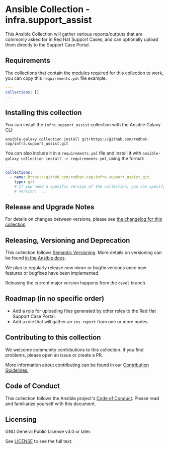 # Ansible Collection - infra.support_assist

This Ansible Collection will gather various reports/outputs that are commonly asked for in Red Hat Support Cases, and can optionally upload them directly to the Support Case Portal.

## Requirements

The collections that contain the modules required for this collection to work, you can copy this `requirements.yml` file example.

```yaml
---
collections: []
...
```

## Installing this collection

You can install the `infra.support_assist` collection with the Ansible Galaxy CLI:

```shell
ansible-galaxy collection install git+https://github.com/redhat-cop/infra.support_assist.git
```

You can also include it in a `requirements.yml` file and install it with `ansible-galaxy collection install -r requirements.yml`, using the format:

```yaml
---
collections:
  - name: https://github.com/redhat-cop/infra.support_assist.git
    type: git
    # If you need a specific version of the collection, you can specify like this:
    # version: ...
```

## Release and Upgrade Notes

For details on changes between versions, please see [the changelog for this collection](https://github.com/redhat-cop/infra.support_assist/blob/devel/CHANGELOG.rst).

## Releasing, Versioning and Deprecation

This collection follows [Semantic Versioning](https://semver.org/). More details on versioning can be found [in the Ansible docs](https://docs.ansible.com/ansible/latest/dev_guide/developing_collections.html#collection-versions).

We plan to regularly release new minor or bugfix versions once new features or bugfixes have been implemented.

Releasing the current major version happens from the `devel` branch.

## Roadmap (in no specific order)

  - Add a role for uploading files generated by other roles to the Red Hat Support Case Portal.
  - Add a role that will gather an `sos report` from one or more nodes.

## Contributing to this collection

We welcome community contributions to this collection. If you find problems, please open an issue or create a PR.

More information about contributing can be found in our [Contribution Guidelines.](https://github.com/redhat-cop/support_assist/blob/devel/.github/CONTRIBUTING.md)

## Code of Conduct

This collection follows the Ansible project's [Code of Conduct](https://docs.ansible.com/ansible/latest/community/code_of_conduct.html). Please read and familiarize yourself with this document.

## Licensing

GNU General Public License v3.0 or later.

See [LICENSE](https://github.com/redhat-cop/infra.support_assist/blob/devel/LICENSE) to see the full text.